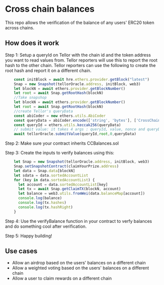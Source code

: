 # Cross chain balances

This repo allows the verification of the balance of any users' ERC20 token across chains. 


## How does it work

Step 1: Setup a queryId on Tellor with the chain id and the token address you want to read values from. Tellor reporters will use this to report the root hash to the other chain. Tellor reporters can use the following to create the root hash and report it on a different chain. 

```javascript
    const initBlock = await hre.ethers.provider.getBlock("latest")
    Snap = new Snapshot(tellorOracle.address, initBlock, web3)
    let blockN = await ethers.provider.getBlockNumber()
    let root = await Snap.getRootHash(blockN)
    //Take snapshop
    let blockN = await ethers.provider.getBlockNumber()
    let root = await Snap.getRootHash(blockN)
    //create Tellor's queryData
    const abiCoder = new ethers.utils.AbiCoder
    const queryData = abiCoder.encode(['string', 'bytes'], ['CrossChainBalance', abiCoder.encode(['uint256', 'address'], [1,tellorOracle.address])])
    const queryId = ethers.utils.keccak256(queryData)
    // submit value: it takes 4 args : queryId, value, nonce and queryData
    await tellorOracle.submitValue(queryId,root,0,queryData)
```

Step 2: Make sure your contract inherits CCBalances.sol 

Step 3: Create the inputs to verify balances using this:

```javascript
    let Snap = new Snapshot(tellorOracle.address, initBlock, web3)
    Snap.setSnapshotContract(claimYourPrize.address)
    let data = Snap.data[blockN]
    let sdata = data.sortedAccountList
    for (key in data.sortedAccountList) {
      let account = data.sortedAccountList[key]
      let tx = await Snap.getClaimTX(blockN, account)
      let balance = web3.utils.fromWei(data.balanceMap[account])
      console.log(balance)
      console.log(tx.hashes)
      console.log(tx.hashRight)
    }
```

Step 4: Use the verifyBalance function in your contract to verfy balances and do something cool after verification.

Step 5: Happy building!

## Use cases
- Allow an airdrop based on the users' balances on a different chain
- Allow a weighted voting based on the users' balances on a different chain
- Allow a user to claim rewards on a different chain



<!---![Trees by Walter Martin. source: unsplash](https://images.unsplash.com/photo-1657729252678-db274e08d7ae?ixlib=rb-1.2.1&ixid=MnwxMjA3fDB8MHxwaG90by1wYWdlfHx8fGVufDB8fHx8&auto=format&fit=crop&w=1470&q=80))
-->